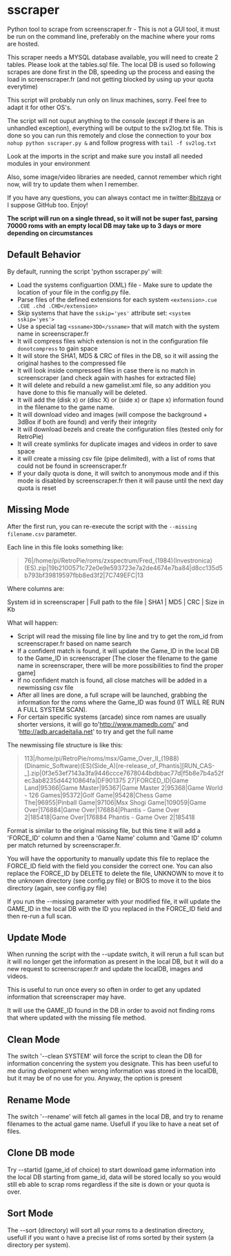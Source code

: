# sscraper

Python tool to scrape from screenscraper.fr - This is not a GUI tool, it must be run on the command line, preferably on the machine where your roms are hosted.

This scraper needs a MYSQL database available, you will need to create 2 tables. Please look at the tables.sql file.
The local DB is used so following scrapes are done first in the DB, speeding up the process and easing the load in screenscraper.fr (and not getting blocked by using up your quota everytime)

This script will probably run only on linux machines, sorry. Feel free to adapt it for other OS's.

The script will not ouput anything to the console (except if there is an unhandled exception), everything will be output to the sv2log.txt file. This is done so you can run this remotely and close the connection to your box `nohup python sscraper.py &` and follow progress with `tail -f sv2log.txt`

Look at the imports in the script and make sure you install all needed modules in your environment

Also, some image/video libraries are needed, cannot remember which right now, will try to update them when I remember.

If you have any questions, you can always contact me in twitter:[8bitzaya](https://twitter.com/8bitzaya) or I suppose GitHub too. Enjoy!

**The script will run on a single thread, so it will not be super fast, parsing 70000 roms with an empty local DB may take up to 3 days or more depending on circumstances**

## Default Behavior

By default, running the script 'python sscraper.py' will:

- Load the systems configuartion (XML) file - Make sure to update the location of your file in the config.py file.
- Parse files of the defined extensions for each system `<extension>.cue .CUE .chd .CHD</extension>`
- Skip systems that have the `sskip='yes'` attribute set: `<system sskip='yes'>`
- Use a special tag `<ssname>3DO</ssname>` that will match with the system name in screenscraper.fr
- It will compress files which extension is not in the configuration file `donotcompress` to gain space
- It will store the SHA1, MD5 & CRC of files in the DB, so it will assing the original hashes to the compressed file
- It will look inside compressed files in case there is no match in screenscraper (and check again with hashes for extracted file)
- It will delete and rebuild a new gamelist.xml file, so any addition you have done to this fie manually will be deleted.
- It will add the (disk x) or (disc X) or (side x) or (tape x) information found in the filename to the game name.
- It will download video and images (will compose the background + 3dBox if both are found) and verify their integrity
- It will download bezels and create the configuration files (tested only for RetroPie)
- It will create symlinks for duplicate images and videos in order to save space
- it will create a missing csv file (pipe delimited), with a list of roms that could not be found in screenscraper.fr
- If your daily quota is done, it will switch to anonymous mode and if this mode is disabled by screenscraper.fr then it will pause until the next day quota is reset

## Missing Mode

After the first run, you can re-execute the script with the `--missing filename.csv` parameter.

Each line in this file looks something like:

>76|/home/pi/RetroPie/roms/zxspectrum/Fred_(1984)(Investronica)(ES).zip|19b2100571c72e0e9e593723e7a2de4674e7ba84|d8cc135d5b793bf39819597fbb8ed3f2|7C749EFC|13

Where columns are:

System id in screenscraper | Full path to the file | SHA1 | MD5 | CRC | Size in Kb

What will happen:

- Script will read the missing file line by line and try to get the rom_id from screenscraper.fr based on name search
- If a confident match is found, it will update the Game_ID in the local DB to the Game_ID in screenscraper [The closer the filename to the game name in screenscraper, there will be more possibilities to find the proper game]
- If no confident match is found, all close matches will be added in a newmissing csv file
- After all lines are done, a full scrape will be launched, grabbing the information for the roms where the Game_ID was found (IT WILL RE RUN A FULL SYSTEM SCAN).
- For certain specific systems (arcade) since rom names are usually shorter versions, it will go to'http://www.mamedb.com/' and 'http://adb.arcadeitalia.net' to try and get the full name

The newmissing file structure is like this:

>113|/home/pi/RetroPie/roms/msx/Game_Over_II_(1988)(Dinamic_Software)(ES)(Side_A)[re-release_of_Phantis][RUN_CAS-_].zip|0f3e53ef7143a3fa9446ccce7678044bdbbac77d|f5b8e7b4a52fec3ab8235d44210864fa|DF901375	27|FORCED_ID|Game Land|95366|Game Master|95367|Game Master 2|95368|Game World - 126 Games|95372|Golf Game|95428|Chess Game The|96955|Pinball Game|97106|Msx Shogi Game|109059|Game Over|176884|Game Over|176884|Phantis - Game Over 2|185418|Game Over|176884	Phantis - Game Over 2|185418

Format is similar to the original missing file, but this time it will add a 'FORCE_ID' column and then a 'Game Name' column and 'Game ID' column per match returned by screenscraper.fr.

You will have the opportunity to manually update this file to replace the FORCE_ID field with the field you consider the correct one. You can also replace the FORCE_ID by DELETE to delete the file, UNKNOWN to move it to the unknown directory (see config.py file) or BIOS to move it to the bios directory (again, see config.py file)

If you run the --missing parameter with your modified file, it will update the GAME_ID in the local DB with the ID you replaced in the FORCE_ID field and then re-run a full scan.

## Update Mode

When running the script with the --update switch, it will rerun a full scan but it will no longer get the information as present in the local DB, but it will do a new request to screenscraper.fr and update the localDB, images and videos.

This is useful to run once every so often in order to get any updated information that screenscraper may have.

It will use the GAME_ID found in the DB in order to avoid not finding roms that where updated with the missing file method.

## Clean Mode

The switch '--clean SYSTEM' will force the script to clean the DB for information concenring the system you designate. This has been useful to me during dvelopment when wrong information was stored in the localDB, but it may be of no use for you. Anyway, the option is present

## Rename Mode

The switch '--rename' will fetch all games in the local DB, and try to rename filenames to the actual game name. Usefull if you like to have a neat set of files.

## Clone DB mode

Try --startid (game_id of choice) to start download game information into the local DB starting from game_id, data will be stored locally so you would still eb able to scrap roms regardless if the site is down or your quota is over.

## Sort Mode

The --sort (directory) will sort all your roms to a destination directory, usefull if you want o have a precise list of roms sorted by their system (a directory per system).

